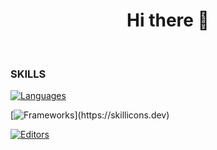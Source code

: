 <h1 align="center">
  Hi there 👋
</h1>

<br>

### SKILLS

[![Languages](https://skillicons.dev/icons?i=c,java,ruby,js,html,css,kotlin)](https://skillicons.dev)

[![Frameworks](https://skillicons.dev/icons?i=react,rails,)](https://skillicons.dev)

[![Editors](https://skillicons.dev/icons?i=neovim,vscode,androidstudio)](https://skillicons.dev)
